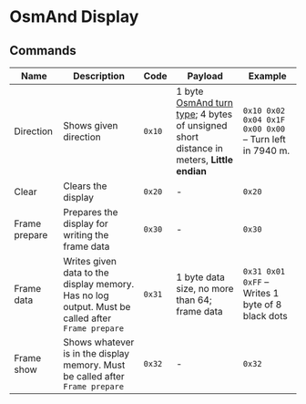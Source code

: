 # OsmAnd Display

## Commands
| Name | Description | Code | Payload | Example |
| -----|-------------|------|---------|---------|
|Direction|Shows given direction|`0x10`|1 byte [OsmAnd turn type](https://github.com/osmandapp/OsmAnd/blob/master/OsmAnd-java/src/main/java/net/osmand/router/TurnType.java); 4 bytes of unsigned short distance in meters, **Little endian**| `0x10 0x02 0x04 0x1F 0x00 0x00` – Turn left in 7940 m.|
|Clear|Clears the display|`0x20`|-|`0x20`|
|Frame prepare|Prepares the display for writing the frame data|`0x30`|-|`0x30`|
|Frame data|Writes given data to the display memory. Has no log output. Must be called after `Frame prepare`|`0x31`|1 byte data size, no more than 64; frame data|`0x31 0x01 0xFF` – Writes 1 byte of 8 black dots|
|Frame show|Shows whatever is in the display memory. Must be called after `Frame prepare`|`0x32`|-|`0x32`|
